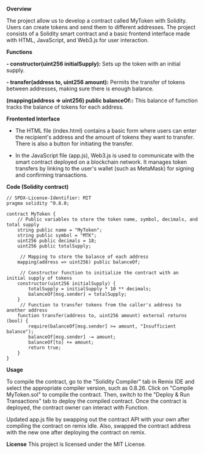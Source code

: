 **Overview**

 The project allow us to develop a contract called MyToken with Solidity. Users can create tokens and send them to different addresses. The project consists of a Solidity smart contract and a basic frontend interface made with HTML, JavaScript, and Web3.js for user interaction.

**Functions**

**- constructor(uint256 initialSupply):** Sets up the token with an initial supply.

**- transfer(address to, uint256 amount):** Permits the transfer of tokens between addresses, making sure there is enough balance.

**(mapping(address => uint256) public balanceOf::** This balance of fumction tracks the balance of tokens for each address.

**Frontented Interface**

- The HTML file (index.html) contains a basic form where users can enter the recipient's address and the amount of tokens they want to transfer. There is also a button for initiating the transfer.

- In the JavaScript file (app.js), Web3.js is used to communicate with the smart contract deployed on a blockchain network. It manages token transfers by linking to the user's wallet (such as MetaMask) for signing and confirming transactions.

**Code (Solidity contract)**

```
// SPDX-License-Identifier: MIT
pragma solidity ^0.8.0;

contract MyToken {
    // Public variables to store the token name, symbol, decimals, and total supply
    string public name = "MyToken";
    string public symbol = "MTK";
    uint256 public decimals = 18;
    uint256 public totalSupply;

     // Mapping to store the balance of each address
    mapping(address => uint256) public balanceOf;

     // Constructor function to initialize the contract with an initial supply of tokens
    constructor(uint256 initialSupply) {
        totalSupply = initialSupply * 10 ** decimals;
        balanceOf[msg.sender] = totalSupply;
    }
     // Function to transfer tokens from the caller's address to another address
    function transfer(address to, uint256 amount) external returns (bool) {
        require(balanceOf[msg.sender] >= amount, "Insufficient balance");
        balanceOf[msg.sender] -= amount;
        balanceOf[to] += amount;
        return true;
    }
}
```
**Usage**

To compile the contract, go to the "Solidity Compiler" tab in Remix IDE and select the appropriate compiler version, such as 0.8.26. Click on "Compile MyToken.sol" to compile the contract. Then, switch to the "Deploy & Run Transactions" tab to deploy the compiled contract. Once the contract is deployed, the contract owner can interact with Function.

Updated app.js file by swapping out the contract API with your own after compiling the contract on remix idle. Also, swapped the contract address with the new one after deploying the contract on remix.

**License** This project is licensed under the MIT License.
